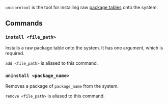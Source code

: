 `unicorntool` is the tool for installing raw [package tables](../specification/package-tables.md) onto the system.

## Commands
### `install <file_path>`

Installs a raw package table onto the system. It has one argument, which is required.

`add <file_path>` is aliased to this command.

### `uninstall <package_name>`

Removes a package of `package_name` from the system.

`remove <file_path>` is aliased to this command.

